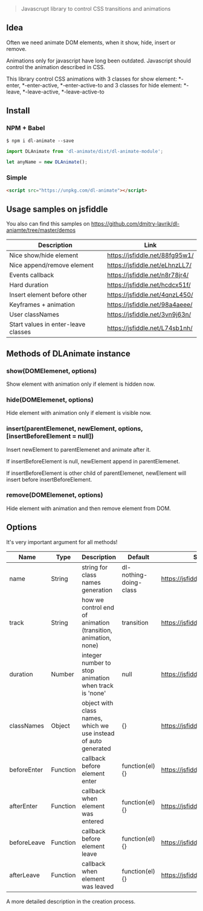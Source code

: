 > Javascrupt library to control CSS transitions and animations

## Idea

Often we need animate DOM elements, when it show, hide, insert or remove.  

Animations only for javascript have long been outdated. Javascript should control the animation described in CSS.  

This library control CSS animations with 3 classes for show element: 
*-enter, *-enter-active, *-enter-active-to 
and 3 classes for hide element:
*-leave, *-leave-active, *-leave-active-to 

## Install

### NPM + Babel
```
$ npm i dl-animate --save
```
```js
import DLAnimate from 'dl-animate/dist/dl-animate-module';

let anyName = new DLAnimate();
```

### Simple
```html
<script src="https://unpkg.com/dl-animate"></script>
```
## Usage samples on jsfiddle
You also can find this samples on https://github.com/dmitry-lavrik/dl-aniamte/tree/master/demos  

| Description | Link |
|---|---|
| Nice show/hide element |  https://jsfiddle.net/88fg95w1/ |
| Nice append/remove element |  https://jsfiddle.net/eLhnzLL7/ |
| Events callback |  https://jsfiddle.net/n8r78jr4/ |
| Hard duration |  https://jsfiddle.net/hcdcx51f/ |
| Insert element before other |  https://jsfiddle.net/4qnzL450/ |
| Keyframes + animation | https://jsfiddle.net/98a4aeee/ |
| User classNames | https://jsfiddle.net/3vn9j63n/ |
| Start values in enter-leave classes | https://jsfiddle.net/L74sb1nh/ |

## Methods of DLAnimate instance

### show(DOMElemenet, options)
Show element with animation only if element is hidden now.

### hide(DOMElemenet, options)
Hide element with animation only if element is visible now.

### insert(parentElemenet, newElement, options, [insertBeforeElement = null])
Insert newElement to parentElemenet and animate after it.  

If insertBeforeElement is null, newElement append in parentElemenet.  

If insertBeforeElement is other child of parentElemenet, newElement will insert before insertBeforeElement.

### remove(DOMElemenet, options)
Hide element with animation and then remove element from DOM.

## Options
It's very important argument for all methods!  

| Name  | Type  | Description  | Default  | Sample  |
|---|---|---|---|---|
| name  | String |  string for class names generation |  dl-nothing-doing-class | https://jsfiddle.net/88fg95w1/
| track  | String |  how we control end of animation (transition, animation, none) | transition | https://jsfiddle.net/98a4aeee/
| duration  | Number |  integer number to stop animation when track is 'none' | null | https://jsfiddle.net/hcdcx51f/
| classNames  | Object |  object with class names, which we use instead of auto generated | {} | https://jsfiddle.net/3vn9j63n/
| beforeEnter  | Function |  callback before element enter | function(el){} | https://jsfiddle.net/n8r78jr4/
| afterEnter  | Function |  callback when element was entered | function(el){} | https://jsfiddle.net/n8r78jr4/
| beforeLeave  | Function |  callback before element leave | function(el){} | https://jsfiddle.net/n8r78jr4/
| afterLeave  | Function |  callback when element was leaved | function(el){} | https://jsfiddle.net/n8r78jr4/

A more detailed description in the creation process.